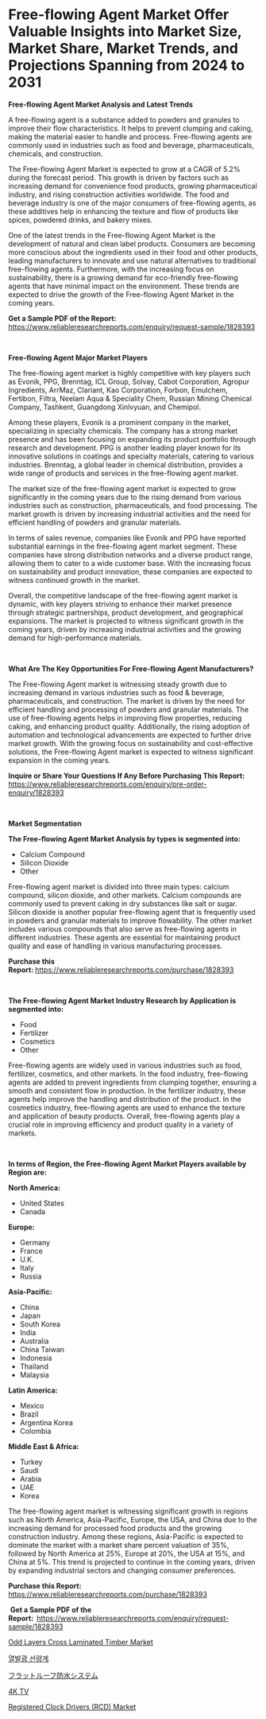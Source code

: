 <p><h1>Free-flowing Agent Market Offer Valuable Insights into Market Size, Market Share, Market Trends, and Projections Spanning from 2024 to 2031</h1></p><p><strong>Free-flowing Agent Market Analysis and Latest Trends</strong></p>
<p><p>A free-flowing agent is a substance added to powders and granules to improve their flow characteristics. It helps to prevent clumping and caking, making the material easier to handle and process. Free-flowing agents are commonly used in industries such as food and beverage, pharmaceuticals, chemicals, and construction.</p><p>The Free-flowing Agent Market is expected to grow at a CAGR of 5.2% during the forecast period. This growth is driven by factors such as increasing demand for convenience food products, growing pharmaceutical industry, and rising construction activities worldwide. The food and beverage industry is one of the major consumers of free-flowing agents, as these additives help in enhancing the texture and flow of products like spices, powdered drinks, and bakery mixes.</p><p>One of the latest trends in the Free-flowing Agent Market is the development of natural and clean label products. Consumers are becoming more conscious about the ingredients used in their food and other products, leading manufacturers to innovate and use natural alternatives to traditional free-flowing agents. Furthermore, with the increasing focus on sustainability, there is a growing demand for eco-friendly free-flowing agents that have minimal impact on the environment. These trends are expected to drive the growth of the Free-flowing Agent Market in the coming years.</p></p>
<p><strong>Get a Sample PDF of the Report:&nbsp;</strong> <a href="https://www.reliableresearchreports.com/enquiry/request-sample/1828393">https://www.reliableresearchreports.com/enquiry/request-sample/1828393</a></p>
<p>&nbsp;</p>
<p><strong>Free-flowing Agent Major Market Players</strong></p>
<p><p>The free-flowing agent market is highly competitive with key players such as Evonik, PPG, Brenntag, ICL Group, Solvay, Cabot Corporation, Agropur Ingredients, ArrMaz, Clariant, Kao Corporation, Forbon, Emulchem, Fertibon, Filtra, Neelam Aqua & Speciality Chem, Russian Mining Chemical Company, Tashkent, Guangdong Xinlvyuan, and Chemipol. </p><p>Among these players, Evonik is a prominent company in the market, specializing in specialty chemicals. The company has a strong market presence and has been focusing on expanding its product portfolio through research and development. PPG is another leading player known for its innovative solutions in coatings and specialty materials, catering to various industries. Brenntag, a global leader in chemical distribution, provides a wide range of products and services in the free-flowing agent market. </p><p>The market size of the free-flowing agent market is expected to grow significantly in the coming years due to the rising demand from various industries such as construction, pharmaceuticals, and food processing. The market growth is driven by increasing industrial activities and the need for efficient handling of powders and granular materials.</p><p>In terms of sales revenue, companies like Evonik and PPG have reported substantial earnings in the free-flowing agent market segment. These companies have strong distribution networks and a diverse product range, allowing them to cater to a wide customer base. With the increasing focus on sustainability and product innovation, these companies are expected to witness continued growth in the market.</p><p>Overall, the competitive landscape of the free-flowing agent market is dynamic, with key players striving to enhance their market presence through strategic partnerships, product development, and geographical expansions. The market is projected to witness significant growth in the coming years, driven by increasing industrial activities and the growing demand for high-performance materials.</p></p>
<p>&nbsp;</p>
<p><strong>What Are The Key Opportunities For Free-flowing Agent Manufacturers?</strong></p>
<p><p>The Free-flowing Agent market is witnessing steady growth due to increasing demand in various industries such as food & beverage, pharmaceuticals, and construction. The market is driven by the need for efficient handling and processing of powders and granular materials. The use of free-flowing agents helps in improving flow properties, reducing caking, and enhancing product quality. Additionally, the rising adoption of automation and technological advancements are expected to further drive market growth. With the growing focus on sustainability and cost-effective solutions, the Free-flowing Agent market is expected to witness significant expansion in the coming years.</p></p>
<p><strong>Inquire or Share Your Questions If Any Before Purchasing This Report:</strong> <a href="https://www.reliableresearchreports.com/enquiry/pre-order-enquiry/1828393">https://www.reliableresearchreports.com/enquiry/pre-order-enquiry/1828393</a></p>
<p>&nbsp;</p>
<p><strong>Market Segmentation</strong></p>
<p><strong>The Free-flowing Agent Market Analysis by types is segmented into:</strong></p>
<p><ul><li>Calcium Compound</li><li>Silicon Dioxide</li><li>Other</li></ul></p>
<p><p>Free-flowing agent market is divided into three main types: calcium compound, silicon dioxide, and other markets. Calcium compounds are commonly used to prevent caking in dry substances like salt or sugar. Silicon dioxide is another popular free-flowing agent that is frequently used in powders and granular materials to improve flowability. The other market includes various compounds that also serve as free-flowing agents in different industries. These agents are essential for maintaining product quality and ease of handling in various manufacturing processes.</p></p>
<p><strong>Purchase this Report:&nbsp;</strong><a href="https://www.reliableresearchreports.com/purchase/1828393">https://www.reliableresearchreports.com/purchase/1828393</a></p>
<p>&nbsp;</p>
<p><strong>The Free-flowing Agent Market Industry Research by Application is segmented into:</strong></p>
<p><ul><li>Food</li><li>Fertilizer</li><li>Cosmetics</li><li>Other</li></ul></p>
<p><p>Free-flowing agents are widely used in various industries such as food, fertilizer, cosmetics, and other markets. In the food industry, free-flowing agents are added to prevent ingredients from clumping together, ensuring a smooth and consistent flow in production. In the fertilizer industry, these agents help improve the handling and distribution of the product. In the cosmetics industry, free-flowing agents are used to enhance the texture and application of beauty products. Overall, free-flowing agents play a crucial role in improving efficiency and product quality in a variety of markets.</p></p>
<p>&nbsp;</p>
<p><strong>In terms of Region, the Free-flowing Agent Market Players available by Region are:</strong></p>
<p>
    <p> <strong> North America: </strong>
        <ul>
            <li>United States</li>
            <li>Canada</li>
        </ul>
        </p> 
    <p> <strong> Europe: </strong>
        <ul>
            <li>Germany</li>
            <li>France</li>
            <li>U.K.</li>
            <li>Italy</li>
            <li>Russia</li>
        </ul>
        </p> 
    <p> <strong> Asia-Pacific: </strong>
        <ul>
            <li>China</li>
            <li>Japan</li>
            <li>South Korea</li>
            <li>India</li>
            <li>Australia</li>
            <li>China Taiwan</li>
            <li>Indonesia</li>
            <li>Thailand</li>
            <li>Malaysia</li>
        </ul>
        </p> 
    <p> <strong> Latin America: </strong>
        <ul>
            <li>Mexico</li>
            <li>Brazil</li>
            <li>Argentina Korea</li>
            <li>Colombia</li>
        </ul>
        </p> 
    <p> <strong> Middle East & Africa: </strong>
        <ul>
            <li>Turkey</li>
            <li>Saudi</li>
            <li>Arabia</li>
            <li>UAE</li>
            <li>Korea</li>
        </ul>
    </p>
    </p>
<p><p>The free-flowing agent market is witnessing significant growth in regions such as North America, Asia-Pacific, Europe, the USA, and China due to the increasing demand for processed food products and the growing construction industry. Among these regions, Asia-Pacific is expected to dominate the market with a market share percent valuation of 35%, followed by North America at 25%, Europe at 20%, the USA at 15%, and China at 5%. This trend is projected to continue in the coming years, driven by expanding industrial sectors and changing consumer preferences.</p></p>
<p><strong>Purchase this Report: </strong><a href="https://www.reliableresearchreports.com/purchase/1828393">https://www.reliableresearchreports.com/purchase/1828393</a></p>
<p>&nbsp;<strong>Get a Sample PDF of the Report:&nbsp;&nbsp;</strong><a href="https://www.reliableresearchreports.com/enquiry/request-sample/1828393">https://www.reliableresearchreports.com/enquiry/request-sample/1828393</a></p>
<p><strong></strong></p>
<p><p><a href="https://github.com/okotobwrhuteie/Market-Research-Report-List-1/blob/main/odd-layers-cross-laminated-timber-market.md">Odd Layers Cross Laminated Timber Market</a></p><p><a href="https://medium.com/@whitneymurphy1982/%EC%97%B4%EA%B4%91%EB%B0%9C%EA%B4%91%EB%8F%84%EC%8B%9C%ED%88%AC%EA%B3%84%EB%9F%89%EA%B8%B0-tld-%EC%8B%9C%EC%9E%A5-%EB%8F%99%ED%96%A5-%EB%B0%8F-%EC%8B%9C%EC%9E%A5-%EB%B6%84%EC%84%9D%EC%9D%80-2024%EB%85%84%EB%B6%80%ED%84%B0-2031%EB%85%84%EA%B9%8C%EC%A7%80-%EC%98%88%EC%B8%A1%EB%90%A9%EB%8B%88%EB%8B%A4-ee1fbace431a">열발광 선량계</a></p><p><a href="https://github.com/ycmtqqhvk3273/Market-Research-Report-List-1/blob/main/95260021320.md">フラットルーフ防水システム</a></p><p><a href="https://github.com/lkwggful07722/Market-Research-Report-List-1/blob/main/5795681922.md">4K TV</a></p><p><a href="https://issuu.com/reportprime-2/docs/registered-clock-drivers-rcd-market-size-2030.pptx">Registered Clock Drivers (RCD) Market</a></p></p>